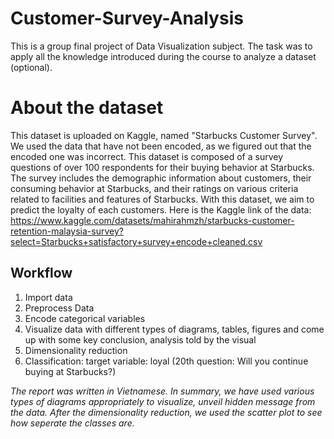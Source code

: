 # Customer-Survey-Analysis
This is a group final project of Data Visualization subject. The task was to apply all the knowledge introduced during the course to analyze a dataset (optional).

# About the dataset
This dataset is uploaded on Kaggle, named "Starbucks Customer Survey". We used the data that have not been encoded, as we figured out that the encoded one was incorrect. This dataset is composed of a survey questions of over 100 respondents for their buying behavior at Starbucks. The survey includes the demographic information about customers, their consuming behavior at Starbucks, and their ratings on various criteria related to facilities and features of Starbucks. With this dataset, we aim to predict the loyalty of each customers.
Here is the Kaggle link of the data: https://www.kaggle.com/datasets/mahirahmzh/starbucks-customer-retention-malaysia-survey?select=Starbucks+satisfactory+survey+encode+cleaned.csv

## Workflow
1. Import data
2. Preprocess Data
3. Encode categorical variables
4. Visualize data with different types of diagrams, tables, figures and come up with some key conclusion, analysis told by the visual
5. Dimensionality reduction
6. Classification: target variable: loyal (20th question: Will you continue buying at Starbucks?) 

*The report was written in Vietnamese. In summary, we have used various types of diagrams appropriately to visualize, unveil hidden message from the data. After the dimensionality reduction, we used the scatter plot to see how seperate the classes are.*
